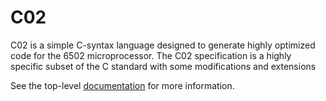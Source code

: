 # C02

C02 is a simple C-syntax language designed to generate highly optimized
code for the 6502 microprocessor. The C02 specification is a highly
specific subset of the C standard with some modifications and extensions

See the top-level [documentation](doc/c02.txt) for more information.

